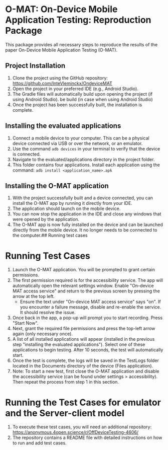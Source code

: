 # O-MAT: On-Device Mobile Application Testing: Reproduction Package

This package provides all necessary steps to reproduce the results of the paper On-Device Mobile Application Testing (O-MAT).

## Project Installation

1) Clone the project using the GitHub repository: https://github.com/InteVleminckx/OndeviceMAT
2) Open the project in your preferred IDE (e.g., Android Studio).
3) The Gradle files will automatically build upon opening the project (if using Android Studio). be build (in case when using Android Studio)
4) Once the project has been successfully built, the installation is complete.

## Installing the evaluated applications

1) Connect a mobile device to your computer. This can be a physical device connected via USB or over the network, or an emulator.
2) Use the command ```adb devices``` in your terminal to verify that the device is connected.
3) Navigate to the evaluated/applications directory in the project folder.
4) This folder contains four applications. Install each application using the command: ```adb install <application_name>.apk```

## Installing the O-MAT application

1) With the project successfully built and a device connected, you can install the O-MAT app by running it directly from your IDE.
2) The application should launch on the mobile device.
3) You can now stop the application in the IDE and close any windows that were opened by the application.
4) The O-MAT app is now fully installed on the device and can be launched directly from the mobile device. It no longer needs to be connected to the computer.## Running test cases

# Running Test Cases

1) Launch the O-MAT application. You will be prompted to grant certain permissions.
2) The first permission required is for the accessibility service. The app will automatically open the relevant settings window. Enable "On-device MAT access service" and return to the previous screen by pressing the arrow at the top left.
   - Ensure the text under "On-device MAT access service" says "on". If you encounter a failure message, disable and re-enable the service. It should resolve the issue.
3) Once back in the app, a pop-up will prompt you to start recording. Press "Start Now".
4) Next, grant the required file permissions and press the top-left arrow again (only necessary once).
5) A list of all installed applications will appear (installed in the previous step "installing the evaluated applications"). Select one of these applications to begin testing. After 10 seconds, the test will automatically start.
6) Once the test is complete, the logs will be saved in the TestLogs folder located in the Documents directory of the device (Files application).
7) Note: To start a new test, first close the O-MAT application and disable the accessibility service (can be found under settings > accessibility). Then repeat the process from step 1 in this section.

# Running the Test Cases for emulator and the Server-client model
1) To execute these test cases, you will need an additional repository: https://anonymous.4open.science/r/OffDeviceTesting-4606/
2) The repository contains a README file with detailed instructions on how to run and add test cases.
